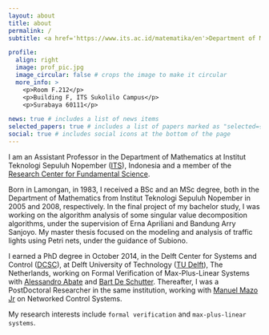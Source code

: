 ```yaml
---
layout: about
title: about
permalink: /
subtitle: <a href='https://www.its.ac.id/matematika/en'>Department of Mathematics</a>, <a href='https://www.its.ac.id'>Institut Teknologi Sepuluh Nopember</a>, Indonesia.

profile:
  align: right
  image: prof_pic.jpg
  image_circular: false # crops the image to make it circular
  more_info: >
    <p>Room F.212</p>
    <p>Building F, ITS Sukolilo Campus</p>
    <p>Surabaya 60111</p>

news: true # includes a list of news items
selected_papers: true # includes a list of papers marked as "selected={true}"
social: true # includes social icons at the bottom of the page
---
```


I am an Assistant Professor in the Department of Mathematics at Institut Teknologi Sepuluh Nopember ([ITS](https://www.its.ac.id)), Indonesia and a member of the [Research Center for Fundamental Science](https://www.its.ac.id/psf).

Born in Lamongan, in 1983, I received a BSc and an MSc degree, both in the Department of Mathematics from Institut Teknologi Sepuluh Nopember in 2005 and 2008, respectively. In the final project of my bachelor study, I was working on the algorithm analysis of some singular value decomposition algorithms, under the supervision of Erna Apriliani and Bandung Arry Sanjoyo. My master thesis focused on the modeling and analysis of traffic lights using Petri nets, under the guidance of Subiono.

I earned a PhD degree in October 2014, in the Delft Center for Systems and Control ([DCSC](https://www.tudelft.nl/en/me/about/departments/delft-center-for-systems-and-control)), at Delft University of Technology ([TU Delft](https://www.tudelft.nl/en)), The Netherlands, working on Formal Verification of Max-Plus-Linear Systems with [Alessandro Abate](https://www.cs.ox.ac.uk/people/alessandro.abate) and [Bart De Schutter](https://www.deschutter.info/). Thereafter, I was a PostDoctoral Researcher in the same institution, working with [Manuel Mazo Jr](https://mmazojr.3me.tudelft.nl/) on Networked Control Systems.

My research interests include `formal verification` and `max-plus-linear systems`.
